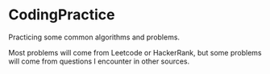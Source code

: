 # CodingPractice

Practicing some common algorithms and problems.

Most problems will come from Leetcode or HackerRank, but some problems will come from questions I encounter in other sources.
